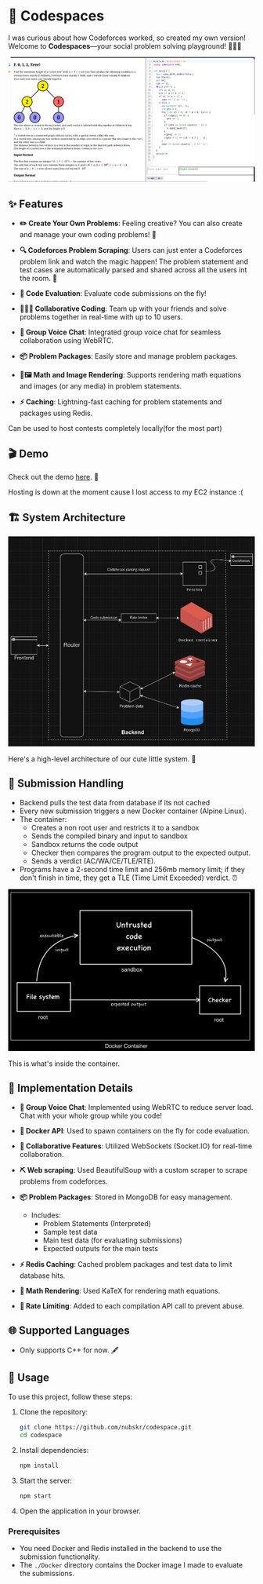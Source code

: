 # 🎉 Codespaces

I was curious about how Codeforces worked, so  created my own version! Welcome to **Codespaces**—your social problem solving playground! 🧑‍💻✨

![aww](./misc/aww.png)

## ✨ Features

- **✏️ Create Your Own Problems**: Feeling creative? You can also create and manage your own coding problems! 🎨

- **🔍 Codeforces Problem Scraping**: Users can just enter a Codeforces problem link and watch the magic happen! The problem statement and test cases are automatically parsed and shared across all the users int the room. 🌟

- **🚀 Code Evaluation**: Evaluate code submissions on the fly!

- **👩👨‍💻 Collaborative Coding**: Team up with your friends and solve problems together in real-time with up to 10 users. 

- **🎤 Group Voice Chat**: Integrated group voice chat for seamless collaboration using WebRTC. 

- **📦 Problem Packages**: Easily store and manage problem packages.

- **🧮🖼️ Math and Image Rendering**: Supports rendering math equations and images (or any media) in problem statements.

- **⚡ Caching**: Lightning-fast caching for problem statements and packages using Redis.

Can be used to host contests completely locally(for the most part)

## 🎬 Demo

Check out the demo [here](https://youtu.be/FdmE1Rnjy0o). 🍿

Hosting is down at the moment cause I lost access to my EC2 instance :(

## 🏗️ System Architecture

![Architecture](./misc/architecture.png)

Here's a high-level architecture of our cute little system. 🥰

## 📝 Submission Handling

- Backend pulls the test data from database if its not cached
- Every new submission triggers a new Docker container (Alpine Linux).
- The container:
  - Creates a non root user and restricts it to a sandbox
  - Sends the compiled binary and input to sandbox
  - Sandbox returns the code output
  - Checker then compares the program output to the expected output.
  - Sends a verdict (AC/WA/CE/TLE/RTE).
- Programs have a 2-second time limit and 256mb memory limit; if they don't finish in time, they get a TLE (Time Limit Exceeded) verdict. ⏰

![Container](./misc/container.jpg)

This is what's inside the container.

## 🔧 Implementation Details

- **🎤 Group Voice Chat**: Implemented using WebRTC to reduce server load. Chat with your whole group while you code!

- **🐳 Docker API**: Used to spawn containers on the fly for code evaluation.

- **🤝 Collaborative Features**: Utilized WebSockets (Socket.IO) for real-time collaboration.

- **⛏ Web scraping**: Used BeautifulSoup with a custom scraper to scrape problems from codeforces.

- **📦 Problem Packages**: Stored in MongoDB for easy management.
  - Includes:
    - Problem Statements (Interpreted)
    - Sample test data
    - Main test data (for evaluating submissions)
    - Expected outputs for the main tests

- **⚡ Redis Caching**: Cached problem packages and test data to limit database hits.

- **🧮 Math Rendering**: Used KaTeX for rendering math equations.

- **🚫 Rate Limiting**: Added to each compilation API call to prevent abuse.

## 🌐 Supported Languages

- Only supports C++ for now. 🖋️

## 🚀 Usage

To use this project, follow these steps:

1. Clone the repository:
   ```sh
   git clone https://github.com/nubskr/codespace.git
   cd codespace
   ```
2. Install dependencies:
   ```sh
   npm install
   ```
3. Start the server:
   ```sh
   npm start
   ```
4. Open the application in your browser.

### Prerequisites

- You need Docker and Redis installed in the backend to use the submission functionality.
- The `./Docker` directory contains the Docker image I made to evaluate the submissions.
